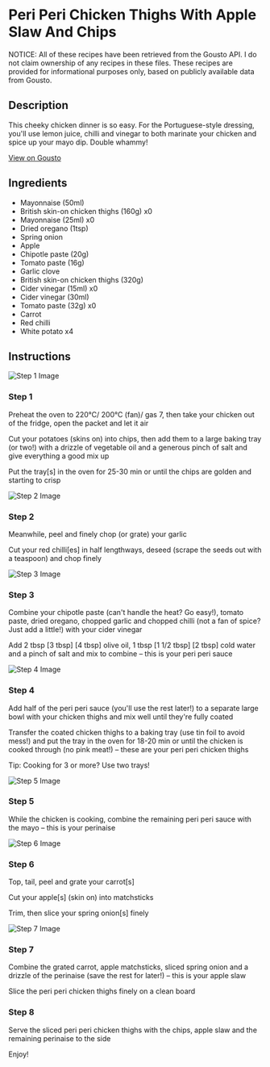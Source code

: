 # Peri Peri Chicken Thighs With Apple Slaw And Chips

NOTICE: All of these recipes have been retrieved from the Gousto API. I do not claim ownership of any recipes in these files. These recipes are provided for informational purposes only, based on publicly available data from Gousto.

## Description

This cheeky chicken dinner is so easy. For the Portuguese-style dressing, you'll use lemon juice, chilli and vinegar to both marinate your chicken and spice up your mayo dip. Double whammy!

[View on Gousto](https://www.gousto.co.uk/recipes/cookbook/peri-peri-chicken-chips-apple-slaw)

## Ingredients

- Mayonnaise (50ml)
- British skin-on chicken thighs (160g) x0
- Mayonnaise (25ml) x0
- Dried oregano (1tsp)
- Spring onion
- Apple
- Chipotle paste (20g)
- Tomato paste (16g)
- Garlic clove
- British skin-on chicken thighs (320g)
- Cider vinegar (15ml) x0
- Cider vinegar (30ml)
- Tomato paste (32g) x0
- Carrot
- Red chilli
- White potato x4

## Instructions

![Step 1 Image](https://production-media.gousto.co.uk/cms/recipe-step-image/847.-step-1-x200.jpg)

### Step 1

Preheat the oven to 220°C/ 200°C (fan)/ gas 7, then take your chicken out of the fridge, open the packet and let it air

Cut your potatoes (skins on) into chips, then add them to a large baking tray (or two!) with a drizzle of vegetable oil and a generous pinch of salt and give everything a good mix up

Put the tray[s] in the oven for 25-30 min or until the chips are golden and starting to crisp

![Step 2 Image](https://production-media.gousto.co.uk/cms/recipe-step-image/Step-2-1655205487793-x200.jpg)

### Step 2

Meanwhile, peel and finely chop (or grate) your garlic

Cut your red chilli[es] in half lengthways, deseed (scrape the seeds out with a teaspoon) and chop finely

![Step 3 Image](https://production-media.gousto.co.uk/cms/recipe-step-image/847.-step-3-x200.jpg)

### Step 3

Combine your chipotle paste (can't handle the heat? Go easy!), tomato paste, dried oregano, chopped garlic and chopped chilli (not a fan of spice? Just add a little!) with your cider vinegar

Add 2 tbsp <span class="text-purple">[3 tbsp]</span> <span class="text-danger">[4 tbsp]</span> olive oil, 1 tbsp <span class="text-purple">[1 1/2 tbsp]</span><span class="text-danger"> [2 tbsp] </span>cold water and a pinch of salt and mix to combine – this is your peri peri sauce

![Step 4 Image](https://production-media.gousto.co.uk/cms/recipe-step-image/Step-4-copy-1602669621580-x200.jpg)

### Step 4

Add half of the peri peri sauce (you'll use the rest later!) to a separate large bowl with your chicken thighs and mix well until they're fully coated

Transfer the coated chicken thighs to a baking tray (use tin foil to avoid mess!) and put the tray in the oven for 18-20 min or until the chicken is cooked through (no pink meat!) – these are your peri peri chicken thighs

Tip: Cooking for 3 or more? Use two trays!

![Step 5 Image](https://production-media.gousto.co.uk/cms/recipe-step-image/847.-step-5-x200.jpg)

### Step 5

While the chicken is cooking, combine the remaining peri peri sauce with the mayo – this is your perinaise

![Step 6 Image](https://production-media.gousto.co.uk/cms/recipe-step-image/847.-step-6-x200.jpg)

### Step 6

Top, tail, peel and grate your carrot[s]

Cut your apple[s]<span class="text-danger"> </span>(skin on) into matchsticks

Trim, then slice your spring onion[s] finely

![Step 7 Image](https://production-media.gousto.co.uk/cms/recipe-step-image/847.-step-7-x200.jpg)

### Step 7

Combine the grated carrot, apple matchsticks, sliced spring onion and a drizzle of the perinaise (save the rest for later!) – this is your apple slaw

Slice the peri peri chicken thighs finely on a clean board

### Step 8

Serve the sliced peri peri chicken thighs with the chips, apple slaw and the remaining perinaise to the side

Enjoy!

